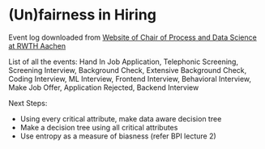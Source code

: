 # (Un)fairness in Hiring

Event log downloaded from [Website of Chair of Process and Data Science at RWTH Aachen](https://www.pads.rwth-aachen.de/cms/PADS/Forschung/Event-Logs/~bcbswu/-Un-Fair-Event-Logs/lidx/1/)

List of all the events: Hand In Job Application, Telephonic Screening, Screening Interview, Background Check, Extensive Background Check, Coding Interview, ML Interview, Frontend Interview, Behavioral Interview, Make Job Offer, Application Rejected, Backend Interview

Next Steps:
- Using every critical attribute, make data aware decision tree
- Make a decision tree using all critical attributes
- Use entropy as a measure of biasness (refer BPI lecture 2)